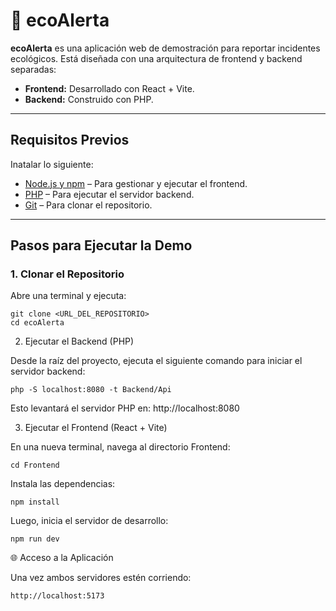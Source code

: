 # 🌱 ecoAlerta

**ecoAlerta** es una aplicación web de demostración para reportar incidentes ecológicos. Está diseñada con una arquitectura de frontend y backend separadas:

- **Frontend:** Desarrollado con React + Vite.
- **Backend:** Construido con PHP.

---

## Requisitos Previos
Inatalar lo siguiente:

- [Node.js y npm](https://nodejs.org) – Para gestionar y ejecutar el frontend.
- [PHP](https://www.php.net/) – Para ejecutar el servidor backend.
- [Git](https://git-scm.com/) – Para clonar el repositorio.

---

## Pasos para Ejecutar la Demo

### 1. Clonar el Repositorio

Abre una terminal y ejecuta:


    git clone <URL_DEL_REPOSITORIO>
    cd ecoAlerta

2. Ejecutar el Backend (PHP)

Desde la raíz del proyecto, ejecuta el siguiente comando para iniciar el servidor backend:

    php -S localhost:8080 -t Backend/Api

  Esto levantará el servidor PHP en: http://localhost:8080

3. Ejecutar el Frontend (React + Vite)

En una nueva terminal, navega al directorio Frontend:

    cd Frontend

Instala las dependencias:

    npm install

Luego, inicia el servidor de desarrollo:

    npm run dev


🌐 Acceso a la Aplicación

Una vez ambos servidores estén corriendo:

    http://localhost:5173

